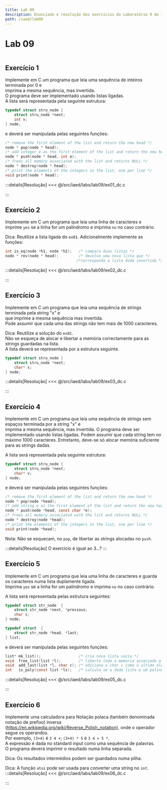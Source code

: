 ```yaml
---
title: Lab 09
description: Enunciado e resolução dos exercícios do Laboratório 9 de IAED
path: /iaed/lab09
---
```


# Lab 09

```toc

```

## Exercício 1

Implemente em C um programa que leia uma sequência de inteiros terminada por 0 e\
imprima a mesma sequência, mas invertida.\
O programa deve ser implementado usando listas ligadas.\
A lista será representada pela seguinte estrutura:

```c
typedef struct stru_node {
    struct stru_node *next;
    int v;
} node;
```

e deverá ser manipulada pelas seguintes funções:

```c
/* remove the first element of the list and return the new head */
node * pop(node * head);
/* add integer e as the first element of the list and return the new head */
node * push(node * head, int e);
/* frees all memory associated with the list and returns NULL */
node * destroy(node * head);
/* print the elements of the integers in the list, one per line */
void print(node * head);
```

:::details[Resolução]
<code-group>
<code-block
title="Diogo Correia">
<<< @/src/iaed/labs/lab09/ex01_dc.c
</code-block>

</code-group>
:::

## Exercício 2

Implemente em C um programa que leia uma linha de caracteres e\
imprime `yes` se a linha for um palíndromo e imprima `no` no caso contrário.

Dica: Reutilize a lista ligada do `ex01`. Adicionalmente implemente as funções:

```c
int is_eq(node *h1, node *h2);   /* compara duas listas */
node * rev(node * head);         /* devolve uma nova lista que */
                                /*corresponda a lista dada invertida */
```

:::details[Resolução]
<code-group>
<code-block
title="Diogo Correia">
<<< @/src/iaed/labs/lab09/ex02_dc.c
</code-block>

</code-group>
:::

## Exercício 3

Implemente em C um programa que leia uma sequência de strings terminada pela string "x" e\
 que imprime a mesma sequência mas invertida.\
 Pode assumir que cada uma das strings não tem mais de 1000 caracteres.

Dica: Reutilize a solução do `ex01`.\
 Não se esqueça de alocar e libertar a memória correctamente para as strings guardadas na lista.\
 A lista deverá se representada por a estrutura seguinte.

```c
typedef struct stru_node {
    struct stru_node *next;
    char* s;
} node;
```

:::details[Resolução]
<code-group>
<code-block
title="Diogo Correia">
<<< @/src/iaed/labs/lab09/ex03_dc.c
</code-block>

</code-group>
:::

## Exercício 4

Implemente em C um programa que leia uma sequência de strings sem espaços terminada por a string "x" e\
imprima a mesma sequência, mas invertida.
O programa deve ser implementado usando listas ligadas.
Podem assumir que cada string tem no máximo 1000 caracteres.
Entretanto, deve-se só alocar memória suficiente para as strings dadas.

A lista será representada pela seguinte estrutura:

```c
typedef struct stru_node {
    struct stru_node *next;
    char* v;
} node;
```

e deverá ser manipulada pelas seguintes funções:

```c
/* remove the first element of the list and return the new head */
node * pop(node *head);
/* add string e as the first element of the list and return the new head */
node * push(node *head, const char *e);
/* frees all memory associated with the list and returns NULL */
node * destroy(node *head);
/* print the elements of the integers in the list, one per line */
void print(node *head);
```

Nota: Não se esquecam, no `pop`, de libertar as strings alocadas no `push`.

:::details[Resolução]
O exercício é igual ao 3...?
:::

## Exercício 5

Implemente em C um programa que leia uma linha de caracteres e guarda os caracteres numa lista duplamente ligada.\
Imprima `yes` se a linha for um palíndromo e imprima `no` no caso contrário.

A lista será representada pelas estrutura seguintes:

```c
typedef struct str_node  {
    struct str_node *next, *previous;
    char c;
} node;

typedef struct  {
    struct str_node *head, *last;
} list;
```

e deverá ser manipulada pelas seguintes funções:

```c
list* mk_list();                 /* cria nova lista vazia */
void  free_list(list *l);        /* liberta toda a memoria associada a lista */
void  add_last(list *l, char c); /* adiciona o char c como o ultimo elemento da lista */
int   is_paly(const list *ls);   /* calcula se a dada lista e um palindromo */
```

:::details[Resolução]
<code-group>
<code-block
title="Diogo Correia">
<<< @/src/iaed/labs/lab09/ex05_dc.c
</code-block>

</code-group>
:::

## Exercício 6

Implemente uma calculadora para Notação polaca (também denominada notação de prefixo) inversa\
(https://en.wikipedia.org/wiki/Reverse_Polish_notation), onde o operador segue os operandos.\
 Por exemplo, `(3+4)` é `3 4 +`; `(3+4) * 5` é `3 4 + 5 *`.\
 A expressão é dada no standard input como uma sequência de palavras.\
 O programa deverá imprimir o resultado numa linha separada.

Dica: Os resultados intermédios podem ser guardados numa pilha.

Dica: A função `atoi` pode ser usada para converter uma string no `int`.
:::details[Resolução]
<code-group>
<code-block
title="Diogo Correia">
<<< @/src/iaed/labs/lab09/ex06_dc.c
</code-block>

</code-group>
:::
